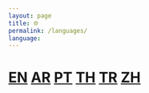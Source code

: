 ```yaml
---
layout: page
title: 🌐
permalink: /languages/
language: 
---
```


# [EN](../en) [AR](../ar/)  [PT](../pt/) [TH](../th/) [TR](../tr/) [ZH](../zh/) 
